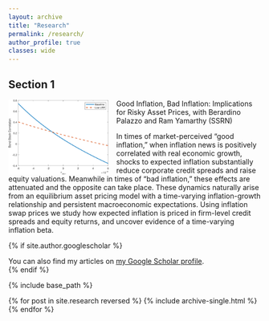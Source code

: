 ```yaml
---
layout: archive
title: "Research"
permalink: /research/
author_profile: true
classes: wide
---
```


## Section 1
<img src="/images/bondstockcorr_xcpicov.png" alt="Image for Section 1" style="float: left; margin-right: 15px; width: 200px; height: 150px;">

Good Inflation, Bad Inflation: Implications for Risky Asset Prices, with Berardino Palazzo and Ram Yamarthy (SSRN)

In times of market-perceived “good inflation,” when inflation news is positively correlated with real economic growth, shocks to expected inflation substantially reduce corporate credit spreads and raise equity valuations. Meanwhile in times of “bad inflation,” these effects are attenuated and the opposite can take place. These dynamics naturally arise from an equilibrium asset pricing model with a time-varying inflation-growth relationship and persistent macroeconomic expectations. Using inflation swap prices we study how expected inflation is priced in firm-level credit spreads and equity returns, and uncover evidence of a time-varying inflation beta.

{% if site.author.googlescholar %}
  <div class="wordwrap">You can also find my articles on <a href="{{site.author.googlescholar}}">my Google Scholar profile</a>.</div>
{% endif %}

{% include base_path %}

{% for post in site.research reversed %}
  {% include archive-single.html %}
{% endfor %}
